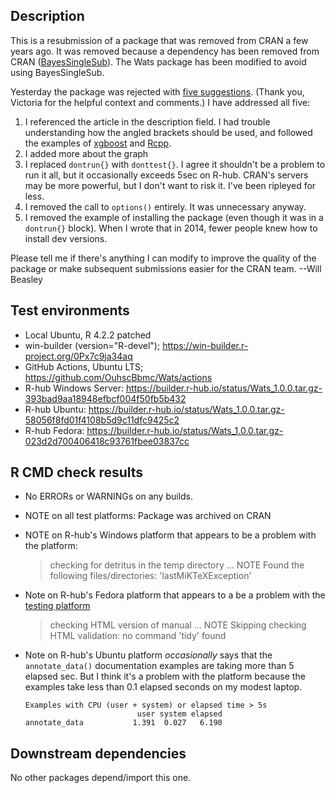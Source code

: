 ## Description

This is a resubmission of a package that was removed from CRAN a few years ago.  It was removed because a dependency has been removed from CRAN ([BayesSingleSub](https://CRAN.R-project.org/package=BayesSingleSub)).  The Wats package has been modified to avoid using BayesSingleSub.

Yesterday the package was rejected with [five suggestions](https://github.com/OuhscBbmc/Wats/issues/26#issuecomment-1463104664).  (Thank you, Victoria for the helpful context and comments.)  I have addressed all five:

1. I referenced the article in the description field.  I had trouble understanding how the angled brackets should be used, and followed the examples of [xgboost](https://github.com/dmlc/xgboost/blob/master/R-package/DESCRIPTION) and [Rcpp](https://github.com/RcppCore/Rcpp/blob/master/DESCRIPTION).
2. I added more about the graph
3. I replaced `dontrun{}` with `donttest{}`.  I agree it shouldn't be a problem to run it all, but it occasionally exceeds 5sec on R-hub.  CRAN's servers may be more powerful, but I don't want to risk it.  I've been ripleyed for less.
4. I removed the call to `options()` entirely.  It was unnecessary anyway.
5. I removed the example of installing the package (even though it was in a `dontrun{}` block).  When I wrote that in 2014, fewer people knew how to install dev versions.

Please tell me if there's anything I can modify to improve the quality of the package or make subsequent submissions easier for the CRAN team. --Will Beasley

## Test environments

* Local Ubuntu, R 4.2.2 patched
* win-builder (version="R-devel"); https://win-builder.r-project.org/0Px7c9ja34aq
* GitHub Actions, Ubuntu LTS; https://github.com/OuhscBbmc/Wats/actions
* R-hub Windows Server: https://builder.r-hub.io/status/Wats_1.0.0.tar.gz-393bad9aa18948efbcf004f50fb5b432
* R-hub Ubuntu: https://builder.r-hub.io/status/Wats_1.0.0.tar.gz-58056f8fd01f4108b5d9c11dfc9425c2
* R-hub Fedora: https://builder.r-hub.io/status/Wats_1.0.0.tar.gz-023d2d700406418c93761fbee03837cc

## R CMD check results

* No ERRORs or WARNINGs on any builds.

* NOTE on all test platforms: Package was archived on CRAN

* NOTE on R-hub's Windows platform that appears to be a problem with the platform:
  > checking for detritus in the temp directory ... NOTE
  > Found the following files/directories:
  >   'lastMiKTeXException'

* Note on R-hub's Fedora platform that appears to a be a problem with the [testing platform](https://stackoverflow.com/a/75007979/1082435)
  > checking HTML version of manual ... NOTE
  > Skipping checking HTML validation: no command 'tidy' found

* Note on R-hub's Ubuntu platform *occasionally* says that the `annotate_data()` documentation examples are taking more than 5 elapsed sec.  But I think it's a problem with the platform because the examples take less than 0.1 elapsed seconds on my modest laptop.
  ```
  Examples with CPU (user + system) or elapsed time > 5s
                           user system elapsed
  annotate_data           1.391  0.027   6.190
  ```

## Downstream dependencies

No other packages depend/import this one.
